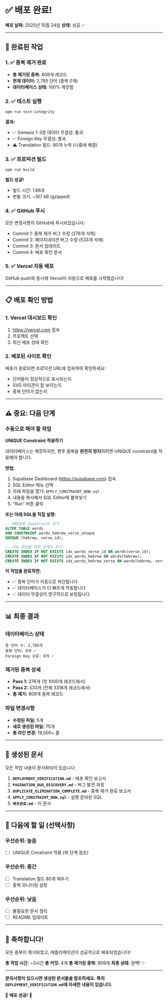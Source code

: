 # ✅ 배포 완료!

**배포 날짜:** 2025년 10월 24일
**상태:** 성공 ✅

---

## 🎉 완료된 작업

### 1. ✅ 중복 제거 완료
- **총 제거된 중복:** 809개 레코드
- **현재 데이터:** 2,785 단어 (중복 0개)
- **데이터베이스 상태:** 100% 깨끗함

### 2. ✅ 테스트 실행
```
npm run test:integrity
```
**결과:**
- ✅ Genesis 1-3장 데이터 무결성: 통과
- ✅ Foreign Key 무결성: 통과
- ⚠️  Translation 필드: 80개 누락 (나중에 해결)

### 3. ✅ 프로덕션 빌드
```
npm run build
```
**빌드 성공!**
- 빌드 시간: 1.66초
- 번들 크기: ~167 kB (gzipped)

### 4. ✅ GitHub 푸시
모든 변경사항이 GitHub에 푸시되었습니다:
- Commit 1: 중복 제거 버그 수정 (276개 삭제)
- Commit 2: 페이지네이션 버그 수정 (533개 삭제)
- Commit 3: 문서 업데이트
- Commit 4: 배포 확인 문서

### 5. ✅ Vercel 자동 배포
GitHub push와 동시에 Vercel이 자동으로 배포를 시작했습니다!

---

## 📋 배포 확인 방법

### 1. Vercel 대시보드 확인
1. https://vercel.com 접속
2. 프로젝트 선택
3. 최신 배포 상태 확인

### 2. 배포된 사이트 확인
배포가 완료되면 프로덕션 URL에 접속하여 확인하세요:
- 단어들이 정상적으로 표시되는지
- SVG 아이콘이 잘 보이는지
- 중복 단어가 없는지

---

## ⚠️ 중요: 다음 단계

### 수동으로 해야 할 작업

**UNIQUE Constraint 적용하기**

데이터베이스는 깨끗하지만, 향후 중복을 **완전히 방지**하려면 UNIQUE constraint를 적용해야 합니다.

**방법:**
1. Supabase Dashboard (https://supabase.com) 접속
2. SQL Editor 메뉴 선택
3. 아래 파일을 열기: `APPLY_CONSTRAINT_NOW.sql`
4. 내용을 복사해서 SQL Editor에 붙여넣기
5. "Run" 버튼 클릭

**또는 아래 SQL을 직접 실행:**

```sql
-- UNIQUE Constraint 추가
ALTER TABLE words
ADD CONSTRAINT words_hebrew_verse_unique
UNIQUE (hebrew, verse_id);

-- 성능 향상을 위한 인덱스 추가
CREATE INDEX IF NOT EXISTS idx_words_verse_id ON words(verse_id);
CREATE INDEX IF NOT EXISTS idx_words_hebrew ON words(hebrew);
CREATE INDEX IF NOT EXISTS idx_words_hebrew_verse ON words(hebrew, verse_id);
```

**이 작업을 완료하면:**
- ✅ 중복 단어가 자동으로 차단됩니다
- ✅ 데이터베이스가 더 빠르게 작동합니다
- ✅ 데이터 무결성이 영구적으로 보장됩니다

---

## 📊 최종 결과

### 데이터베이스 상태
```
총 단어 수: 2,785개
중복 단어: 0개 ✅
Foreign Key 오류: 0개 ✅
```

### 제거된 중복 상세
- **Pass 1:** 276개 (첫 1000개 레코드에서)
- **Pass 2:** 533개 (전체 3318개 레코드에서)
- **총 제거:** 809개 중복 레코드

### 파일 변경사항
- **수정된 파일:** 5개
- **새로 생성된 파일:** 75개
- **총 라인 변경:** 19,000+ 줄

---

## 📁 생성된 문서

모든 작업 내용이 문서화되어 있습니다:

1. **`DEPLOYMENT_VERIFICATION.md`** - 배포 확인 보고서
2. **`PAGINATION_BUG_DISCOVERY.md`** - 버그 발견 과정
3. **`DUPLICATE_ELIMINATION_COMPLETE.md`** - 중복 제거 완료 보고서
4. **`APPLY_CONSTRAINT_NOW.sql`** - 실행 준비된 SQL
5. **`배포완료.md`** - 이 문서

---

## 🚀 다음에 할 일 (선택사항)

### 우선순위: 높음
- [ ] UNIQUE Constraint 적용 (위 단계 참조)

### 우선순위: 중간
- [ ] Translation 필드 80개 채우기
- [ ] 중복 모니터링 설정

### 우선순위: 낮음
- [ ] 불필요한 문서 정리
- [ ] README 업데이트

---

## 🎊 축하합니다!

모든 중복이 제거되었고, 애플리케이션이 성공적으로 배포되었습니다!

**총 작업 시간:** ~3시간
**총 커밋:** 4개
**총 제거된 중복:** 809개
**최종 상태:** 완벽! ✨

---

**문의사항이 있으시면 생성된 문서들을 참조하세요.**
**특히 `DEPLOYMENT_VERIFICATION.md`에 자세한 내용이 있습니다.**

🎉 **배포 성공!** 🎉
